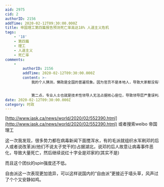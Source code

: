 ```yaml
---
aid: 2975
cid: 2
authorID: 2156
addTime: 2020-02-12T09:30:00.000Z
title: 帝国理工第四篇报告预测死亡率高达18% 人道主义危机
tags:
    - '18'
    - 第四篇
    - 理工
    - 人道主义
    - 死亡率
comments:
    -
        authorID: 2156
        addTime: 2020-02-12T09:30:00.000Z
        content: >-
            我的个人猜测，懒政是全国的普遍现象。因为官员不是本地人，导致大家都没有积极性。这一次的危机只是冰山一角。


            第二点，专业人士也就是技术性领导人无法占据核心座位，导致领导层严重误判。以前的江派上海派绝对不会看不懂病毒传播是咋回事的。这一次武汉湖北高层绝对是一群科学文盲。
date: 2020-02-12T09:30:00.000Z
category: 时政
---
```


[http://www.iask.ca/news/world/2020/02/552390.html](http://www.iask.ca/news/world/2020/02/552390.html) 或者搜索weibo 帝国理工

这一次我发现，很多势力都在病毒新闻下面搅浑水，有的毛派就组织水军刷邓的后人或者说改革派(他们不说太子党干的)占据湖北，说邓的后人故意让病毒事件恶化，导致大量死亡，然后继续说红十字全是邓家的(其实不是)

而且这个团伙的spin强度还不低。

自由派这一次表现更加诡异，可以这样说国内的“自由派”更接近于墙头草，风声过了个个又安静如鸡。
